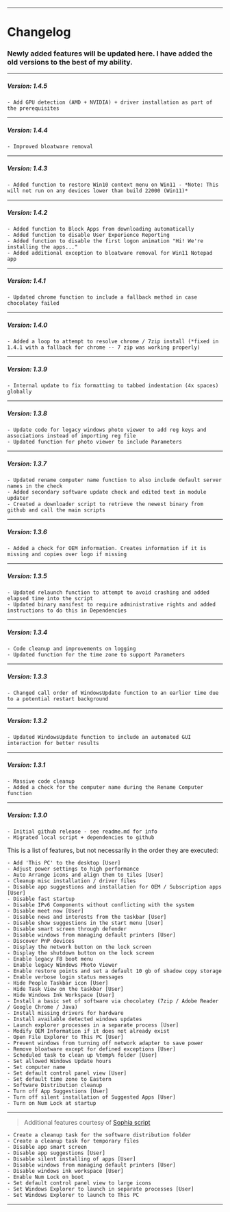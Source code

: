 _____________________
# Changelog
### Newly added features will be updated here. I have added the old versions to the best of my ability.

------------------------------------------------------------------
##### Version: 1.4.5
    - Add GPU detection (AMD + NVIDIA) + driver installation as part of the prerequisites 
------------------------------------------------------------------
##### Version: 1.4.4
    - Improved bloatware removal
------------------------------------------------------------------
##### Version: 1.4.3
    - Added function to restore Win10 context menu on Win11 - *Note: This will not run on any devices lower than build 22000 (Win11)*
------------------------------------------------------------------
##### Version: 1.4.2
    - Added function to Block Apps from downloading automatically
    - Added function to disable User Experience Reporting
    - Added function to disable the first logon animation "Hi! We're installing the apps..."
    - Added additional exception to bloatware removal for Win11 Notepad app
------------------------------------------------------------------
##### Version: 1.4.1
    - Updated chrome function to include a fallback method in case chocolatey failed
------------------------------------------------------------------
##### Version: 1.4.0
    - Added a loop to attempt to resolve chrome / 7zip install (*fixed in 1.4.1 with a fallback for chrome -- 7 zip was working properly)
------------------------------------------------------------------
##### Version: 1.3.9
    - Internal update to fix formatting to tabbed indentation (4x spaces) globally
------------------------------------------------------------------
##### Version: 1.3.8
    - Update code for legacy windows photo viewer to add reg keys and associations instead of importing reg file
    - Updated function for photo viewer to include Parameters
------------------------------------------------------------------
##### Version: 1.3.7
    - Updated rename computer name function to also include default server names in the check
    - Added secondary software update check and edited text in module updater
    - Created a downloader script to retrieve the newest binary from github and call the main scripts
------------------------------------------------------------------
##### Version: 1.3.6
    - Added a check for OEM information. Creates information if it is missing and copies over logo if missing
------------------------------------------------------------------
##### Version: 1.3.5
    - Updated relaunch function to attempt to avoid crashing and added elapsed time into the script
    - Updated binary manifest to require administrative rights and added instructions to do this in Dependencies
------------------------------------------------------------------
##### Version: 1.3.4
    - Code cleanup and improvements on logging
    - Updated function for the time zone to support Parameters
------------------------------------------------------------------
##### Version: 1.3.3
    - Changed call order of WindowsUpdate function to an earlier time due to a potential restart background
------------------------------------------------------------------
##### Version: 1.3.2
    - Updated WindowsUpdate function to include an automated GUI interaction for better results
------------------------------------------------------------------
##### Version: 1.3.1
    - Massive code cleanup
    - Added a check for the computer name during the Rename Computer function
------------------------------------------------------------------
##### Version: 1.3.0
    - Initial github release - see readme.md for info
    - Migrated local script + dependencies to github

This is a list of features, but not necessarily in the order they are executed:

    - Add 'This PC' to the desktop [User]
    - Adjust power settings to high performance
    - Auto Arrange icons and align them to tiles [User]
    - Cleanup misc installation / driver files
    - Disable app suggestions and installation for OEM / Subscription apps [User]
    - Disable fast startup
    - Disable IPv6 Components without conflicting with the system
    - Disable meet now [User]
    - Disable news and interests from the taskbar [User]
    - Disable show suggestions in the start menu [User]
    - Disable smart screen through defender
    - Disable windows from managing default printers [User]
    - Discover PnP devices
    - Display the network button on the lock screen
    - Display the shutdown button on the lock screen
    - Enable legacy F8 boot menu
    - Enable legacy Windows Photo Viewer
    - Enable restore points and set a default 10 gb of shadow copy storage
    - Enable verbose login status messages
    - Hide People Taskbar icon [User]
    - Hide Task View on the taskbar [User]
    - Hide Windows Ink Workspace [User]
    - Install a basic set of software via chocolatey (7zip / Adobe Reader / Google Chrome / Java)
    - Install missing drivers for hardware
    - Install available detected windows updates
    - Launch explorer processes in a separate process [User]
    - Modify OEM Information if it does not already exist
    - Open File Explorer to This PC [User]
    - Prevent windows from turning off network adapter to save power
    - Remove bloatware except for defined exceptions [User]
    - Scheduled task to clean up %temp% folder [User]
    - Set allowed Windows Update hours
    - Set computer name
    - Set default control panel view [User]
    - Set default time zone to Eastern
    - Software Distribution cleanup
    - Turn off App Suggestions [User]
    - Turn off silent installation of Suggested Apps [User]
    - Turn on Num Lock at startup

_______________
> Additional features courtesy of [Sophia script](https://github.com/farag2/Windows-10-Sophia-Script)

    - Create a cleanup task for the software distribution folder
    - Create a cleanup task for temporary files
    - Disable app smart screen
    - Disable app suggestions [User]
    - Disable silent installing of apps [User]
    - Disable windows from managing default printers [User]
    - Disable windows ink workspace [User]
    - Enable Num Lock on boot
    - Set default control panel view to large icons
    - Set Windows Explorer to launch in separate processes [User]
    - Set Windows Explorer to launch to This PC
------------------------------------------------------------------
